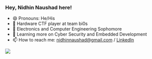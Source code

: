 ### Hey, Nidhin Naushad here!


- 😄 Pronouns: He/His
- 🔭 Hardware CTF player at team bi0s
- 🌱 Electronics and Computer Engineering Sophomore
- 👯 Learning more on Cyber Security and Embedded Development
- 📫 How to reach me: nidhinnaushad@gmail.com / [LinkedIn](https://in.linkedin.com/in/nidhin-naushad-1627341b5)
<img src = "https://github-readme-stats.vercel.app/api?username=nidhinnaushad&&show_icons=true&title_color=ffffff&icon_color=ffffff&text_color=b2b2b2&bg_color=000000">

